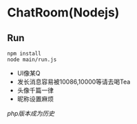 # ChatRoom(Nodejs)

## Run
```shell
npm install
node main/run.js
```



* UI像某Q
* 发长消息容易被10086,10000等请去喝Tea
* 头像千篇一律
* 昵称设置麻烦


*php版本成为历史*